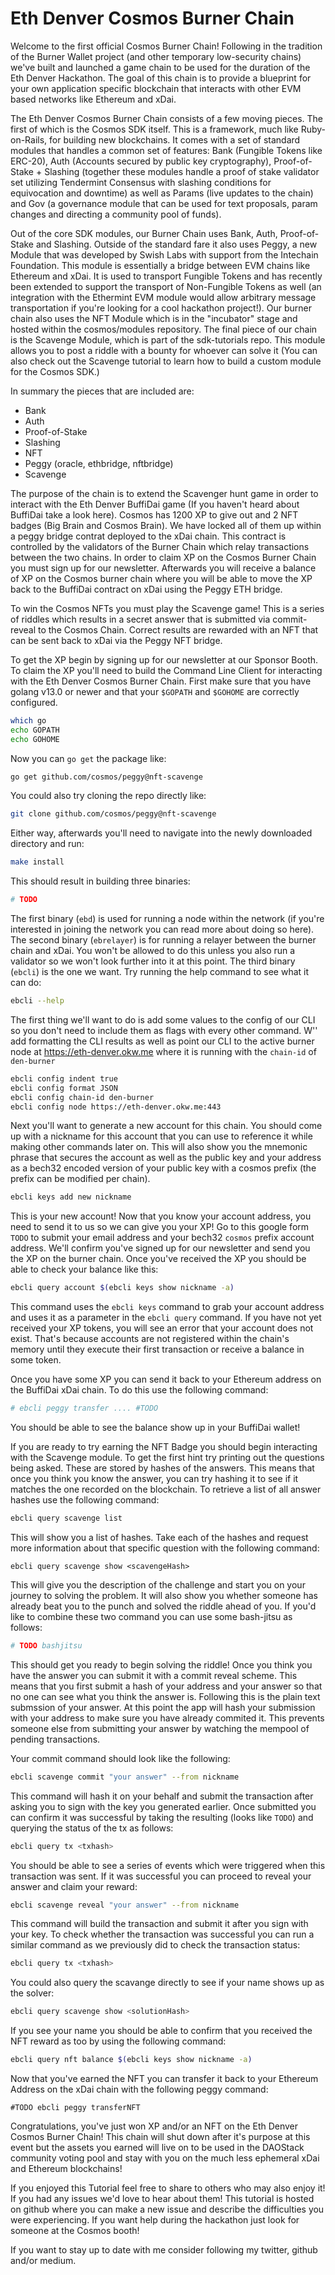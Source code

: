  # Eth Denver Cosmos Burner Chain

Welcome to the first official Cosmos Burner Chain! Following in the tradition of the Burner Wallet project (and other temporary low-security chains) we've built and launched a game chain to be used for the duration of the Eth Denver Hackathon. The goal of this chain is to provide a blueprint for your own application specific blockchain that interacts with other EVM based networks like Ethereum and xDai.

The Eth Denver Cosmos Burner Chain consists of a few moving pieces. The first of which is the Cosmos SDK itself. This is a framework, much like Ruby-on-Rails, for building new blockchains. It comes with a set of standard modules that handles a common set of features: Bank (Fungible Tokens like ERC-20), Auth (Accounts secured by public key cryptography), Proof-of-Stake + Slashing (together these modules handle a proof of stake validator set utilizing Tendermint Consensus with slashing conditions for equivocation and downtime) as well as Params (live updates to the chain) and Gov (a governance module that can be used for text proposals, param changes and directing a community pool of funds).

Out of the core SDK modules, our Burner Chain uses Bank, Auth, Proof-of-Stake and Slashing. Outside of the standard fare it also uses Peggy, a new Module that was developed by Swish Labs with support from the Intechain Foundation. This module is essentially a bridge between EVM chains like Ethereum and xDai. It is used to transport Fungible Tokens and has recently been extended to support the transport of Non-Fungible Tokens as well (an integration with the Ethermint EVM module would allow arbitrary message transportation if you're looking for a cool hackathon project!). Our burner chain also uses the NFT Module which is in the "incubator" stage and hosted within the cosmos/modules repository. The final piece of our chain is the Scavenge Module, which is part of the sdk-tutorials repo. This module allows you to post a riddle with a bounty for whoever can solve it (You can also check out the Scavenge tutorial to learn how to build a custom module for the Cosmos SDK.)

In summary the pieces that are included are:
 * Bank
 * Auth
 * Proof-of-Stake
 * Slashing
 * NFT
 * Peggy (oracle, ethbridge, nftbridge)
 * Scavenge

The purpose of the chain is to extend the Scavenger hunt game in order to interact with the Eth Denver BuffiDai game (If you haven't heard about BuffiDai take a look here). Cosmos has 1200 XP to give out and 2 NFT badges (Big Brain and Cosmos Brain). We have locked all of them up within a peggy bridge contrat deployed to the xDai chain. This contract is controlled by the validators of the Burner Chain which relay transactions between the two chains. In order to claim XP on the Cosmos Burner Chain you must sign up for our newsletter. Afterwards you will receive a balance of XP on the Cosmos burner chain where you will be able to move the XP back to the BuffiDai contract on xDai using the Peggy ETH bridge.

To win the Cosmos NFTs you must play the Scavenge game! This is a series of riddles which results in a secret answer that is submitted via commit-reveal to the Cosmos Chain. Correct results are rewarded with an NFT that can be sent back to xDai via the Peggy NFT bridge. 

To get the XP begin by signing up for our newsletter at our Sponsor Booth. To claim the XP you'll need to build the Command Line Client for interacting with the Eth Denver Cosmos Burner Chain. First make sure that you have golang v13.0 or newer and that your `$GOPATH` and `$GOHOME` are correctly configured.
```sh
which go
echo GOPATH
echo GOHOME
```
Now you can `go get` the package like:
```sh
go get github.com/cosmos/peggy@nft-scavenge
```
You could also try cloning the repo directly like:
```sh
git clone github.com/cosmos/peggy@nft-scavenge
```
Either way, afterwards you'll need to navigate into the newly downloaded directory and run:
```sh
make install
```
This should result in building three binaries:
```sh
# TODO
```
The first binary (`ebd`) is used for running a node within the network (if you're interested in joining the network you can read more about doing so here). The second binary (`ebrelayer`) is for running a relayer between the burner chain and xDai. You won't be allowed to do this unless you also run a validator so we won't look further into it at this point. The third binary (`ebcli`) is the one we want. Try running the help command to see what it can do:
```sh
ebcli --help
```
The first thing we'll want to do is add some values to the config of our CLI so you don't need to include them as flags with every other command. W'' add formatting the CLI results as well as point our CLI to the active burner node at https://eth-denver.okw.me where it is running with the `chain-id` of `den-burner`
```sh
ebcli config indent true
ebcli config format JSON
ebcli config chain-id den-burner
ebcli config node https://eth-denver.okw.me:443
```
Next you'll want to generate a new account for this chain. You should come up with a nickname for this account that you can use to reference it while making other commands later on. This will also show you the mnemonic phrase that secures the account as well as the public key and your address as a bech32 encoded version of your public key with a cosmos prefix (the prefix can be modified per chain).
```sh
ebcli keys add new nickname
```
This is your new account! Now that you know your account address, you need to send it to us so we can give you your XP! Go to this google form `TODO` to submit your email address and your bech32 `cosmos` prefix account address. We'll confirm you've signed up for our newsletter and send you the XP on the burner chain. Once you've received the XP you should be able to check your balance like this:
```sh
ebcli query account $(ebcli keys show nickname -a)
```
This command uses the `ebcli keys` command to grab your account address and uses it as a parameter in the `ebcli query` command. If you have not yet received your XP tokens, you will see an error that your account does not exist. That's because accounts are not registered within the chain's memory until they execute their first transaction or receive a balance in some token.

Once you have some XP you can send it back to your Ethereum address on the BuffiDai xDai chain. To do this use the following command:
```sh
# ebcli peggy transfer .... #TODO
```
You should be able to see the balance show up in your BuffiDai wallet!

If you are ready to try earning the NFT Badge you should begin interacting with the Scavenge module. To get the first hint try printing out the questions being asked. These are stored by hashes of the answers. This means that once you think you know the answer, you can try hashing it to see if it matches the one recorded on the blockchain. To retrieve a list of all answer hashes use the following command:
```sh
ebcli query scavenge list
```
This will show you a list of hashes. Take each of the hashes and request more information about that specific question with the following command:
```
ebcli query scavenge show <scavengeHash>
```
This will give you the description of the challenge and start you on your journey to solving the problem. It will also show you whether someone has already beat you to the punch and solved the riddle ahead of you. If you'd like to combine these two command you can use some bash-jitsu as follows:
```sh
# TODO bashjitsu
```
This should get you ready to begin solving the riddle! Once you think you have the answer you can submit it with a commit reveal scheme. This means that you first submit a hash of your address and your answer so that no one can see what you think the answer is. Following this is the plain text submssion of your answer. At this point the app will hash your submission with your address to make sure you have already commited it. This prevents someone else from submitting your answer by watching the mempool of pending transactions.

Your commit command should look like the following:
```sh
ebcli scavenge commit "your answer" --from nickname
```
This command will hash it on your behalf and submit the transaction after asking you to sign with the key you generated earlier. Once submitted you can confirm it was successful by taking the resulting <txhash> (looks like `TODO`) and querying the status of the tx as follows:
```sh
ebcli query tx <txhash>
```
You should be able to see a series of events which were triggered when this transaction was sent. If it was successful you can proceed to reveal your answer and claim your reward:
```sh
ebcli scavenge reveal "your answer" --from nickname
```
This command will build the transaction and submit it after you sign with your key. To check whether the transaction was successful you can run a similar command as we previously did to check the transaction status:
```sh
ebcli query tx <txhash>
```
You could also query the scavange directly to see if your name shows up as the solver:
```sh
ebcli query scavenge show <solutionHash>
```
If you see your name you should be able to confirm that you received the NFT reward as too by using the following command:
```sh
ebcli query nft balance $(ebcli keys show nickname -a)
```
Now that you've earned the NFT you can transfer it back to your Ethereum Address on the xDai chain with the following peggy command:
```
#TODO ebcli peggy transferNFT
```
Congratulations, you've just won XP and/or an NFT on the Eth Denver Cosmos Burner Chain! This chain will shut down after it's purpose at this event but the assets you earned will live on to be used in the DAOStack community voting pool and stay with you on the much less ephemeral xDai and Ethereum blockchains!

If you enjoyed this Tutorial feel free to share to others who may also enjoy it! If you had any issues we'd love to hear about them! This tutorial is hosted on github where you can make a new issue and describe the difficulties you were experiencing. If you want help during the hackathon just look for someone at the Cosmos booth!

If you want to stay up to date with me consider following my twitter, github and/or medium.